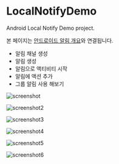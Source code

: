 # LocalNotifyDemo
Android Local Notify Demo project.

본 페이지는 [안드로이드 알림 개요](https://github.com/NetLSS/AndroidStudy/blob/3f3884a410da293ed157d4accda52588fe35e72e/post/Android/%ED%95%B5%EC%8B%AC%EB%A7%8C_%EA%B3%A8%EB%9D%BC%EB%B0%B0%EC%9A%B0%EB%8A%94_android_arcticFox/70.%EC%95%88%EB%93%9C%EB%A1%9C%EC%9D%B4%EB%93%9C_%EC%95%8C%EB%A6%BC_%EA%B0%9C%EC%9A%94.md)와 연결됩니다.

- 알림 채널 생성
- 알림 생성
- 알림으로 액티비티 시작
- 알림에 액션 추가
- 그룹 알림 사용 해보기

![screenshot](https://i.imgur.com/JXVVQna.png)

![screenshot2](https://i.imgur.com/GvP5uJC.png)

![screenshot3](https://i.imgur.com/qlbIiLF.png)

![screenshot4](https://i.imgur.com/VaBdtWb.png)

![screenshot5](https://i.imgur.com/toP8uTD.png)

![screenshot6](https://i.imgur.com/q86mc2v.png)